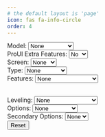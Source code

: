 ```yaml
---
# the default layout is 'page'
icon: fas fa-info-circle
order: 4
---
```



<head>
    <title>MRiscoCProUI Download</title>
    <link rel="stylesheet" href="https://cdnjs.cloudflare.com/ajax/libs/font-awesome/5.15.3/css/all.min.css">
</head>

<label for="model">Model:</label>
<select id="model" onchange="updateModelSelections()">
    <option value="">None</option>
    <option value="Aquila">Aquila</option>
    <option value="Aquila X3">Aquila X3</option>
    <option value="HC32">HC32</option>
    <option value="Ender">Ender-3V2/S1</option>
    <!-- Add more model options here -->
</select>
<br>
<label for="proUIExtraFeatures">ProUI Extra Features:</label>
<select id="proUIExtraFeatures" onchange="updateCandidates()">
    <option value="">No</option>
    <option value="-ProUI-EX">Yes</option>
</select>
<br>
<label for="screen">Screen:</label>
<select id="screen" onchange="updateCandidates()">
    <option value="None">None</option>
    <option value="">DWIN</option>
    <option value="TJC-">TJC</option>
    <option value="C2-">12864</option>
    <!-- Add more screen options here -->
</select>
<br>
<label for="type">Type:</label>
<select id="type" onchange="updateCandidates()">
    <option value="">None</option>
    <option value="_422">422</option>
    <option value="_427">427</option>
    <option value="_GD32">GD32</option>
    <option value="_N32">N32</option>
    <option value="HC32">HC32</option>
    <option value="_SKR-Mini-E3-">SKR Mini E3</option>
    <!-- Add more type options here -->
</select>
<br>
<label for="features">Features:</label>
<select id="features" onchange="updateCandidates()">
    <option value="">None</option>
    <option value="_BMP">BIQU MicroProbe V2</option>
    <option value="_IND">Induction Probe</option>
    <option value="_SPRT13">Creality Sprite</option>
    <!-- Add feature options here -->
</select>
<br>
<div id="secondaryFeaturesDiv" style="display: none;">
    <label for="secondaryFeatures">Secondary Features:</label>
    <select id="secondaryFeatures" onchange="updateCandidates()">
        <option value="">None</option>
        <option value="_BMP">BIQU MicroProbe V2</option>
        <!-- Add more SKR version options here -->
    </select>
</div>
<br>
<label for="leveling">Leveling:</label>
<select id="leveling" onchange="updateCandidates()">
    <option value="">None</option>
    <option value="_Default">Default</option>
    <option value="_BLT">Bilinear Bed Leveling</option>
    <option value="_UBL">Unified Bed Leveling</option>
    <option value="_MM">Manual Mesh</option>
    <!-- Add more leveling options here -->
</select>
<br>
<label for="options">Options:</label>
<select id="options" onchange="updateCandidates()">
    <option value="">None</option>
    <option value="-MPC">MPC</option>
    <option value="-IS">Input Shaping</option>
    <!-- Add more option options here -->
</select>
<br>
<label for="secondaryOptions">Secondary Options:</label>
<select id="secondaryOptions" onchange="updateCandidates()">
    <option value="">None</option>
    <option value="-MPC">MPC</option>
    <!-- Add more secondary option options here -->
</select>
<br>
<button onclick="resetSelections()">Reset</button>
<br>
<div id="download-link"></div>
<div id="candidates"></div>

<script>
    const repoOwner = 'classicrocker883';
    const repoName = 'MRiscoCProUI';

    async function fetchAssets() {
        const modelDropdown = document.getElementById('model');
        const screenDropdown = document.getElementById('screen');
        const typeDropdown = document.getElementById('type');
        const featuresDropdown = document.getElementById('features');
        const secondaryFeaturesDropdown = document.getElementById('secondaryFeatures');
        const levelingDropdown = document.getElementById('leveling');
        const optionsDropdown = document.getElementById('options');
        const secondaryOptionsDropdown = document.getElementById('secondaryOptions');
        const proUIExtraFeaturesDropdown = document.getElementById('proUIExtraFeatures');

        let apiUrl = `https://api.github.com/repos/${repoOwner}/${repoName}/releases/latest`;

        // if (modelDropdown.value === "HC32" || typeDropdown.value === "HC32") {
        //     apiUrl = `https://api.github.com/repos/${repoOwner}/${repoName}/releases/tags/2.1.3f-5-HC32-2`;
        // } else if (modelDropdown.value === "Ender") {
        //     apiUrl = `https://api.github.com/repos/${repoOwner}/${repoName}/releases/tags/2.1.3f-5-ender3-2`;
        // } else {
        //     apiUrl = `https://api.github.com/repos/${repoOwner}/${repoName}/releases/latest`;
        // }

        const response = await fetch(apiUrl);
        const data = await response.json();
        const assets = data.assets;

        function updateDownloadLink() {
            const selectedModel = modelDropdown.value;
            const selectedScreen = screenDropdown.value;
            const selectedType = typeDropdown.value;
            const selectedFeatures = featuresDropdown.value;
            const selectedSecondaryFeatures = secondaryFeaturesDropdown.value;
            const selectedLeveling = levelingDropdown.value;
            const selectedOptions = optionsDropdown.value;
            const selectedSecondaryOptions = secondaryOptionsDropdown.value;
            const selectedProUIExtraFeatures = proUIExtraFeaturesDropdown.value;

            const selectedAsset = assets.find(asset => {
                const nameParts = asset.name.split('_');
                return (
                    (nameParts[0] === selectedModel || selectedModel === "") &&
                    (nameParts.includes(selectedScreen) || selectedScreen === "") &&
                    (nameParts.includes(selectedType) || selectedType === "") &&
                    (nameParts.includes(selectedFeatures) || selectedFeatures === "") &&
                    (nameParts.includes(selectedSecondaryFeatures) || selectedSecondaryFeatures === "") &&
                    (nameParts.includes(selectedLeveling) || selectedLeveling === "") &&
                    (nameParts.includes(selectedOptions) || selectedOptions === "") &&
                    (nameParts.includes(selectedSecondaryOptions) || selectedSecondaryOptions === "") &&
                    (nameParts.includes(selectedProUIExtraFeatures) || selectedProUIExtraFeatures === "")
                );
            });

            const downloadLink = document.getElementById('download-link');
            if (selectedAsset) {
                downloadLink.innerHTML = `<a href="${selectedAsset.browser_download_url}" download>${selectedAsset.name}</a>`;
            } else {
                downloadLink.innerHTML = 'No download available for the selected options.';
            }
        }

        document.querySelectorAll('select').forEach(dropdown => {
            dropdown.addEventListener('change', updateDownloadLink);
        });

        updateDownloadLink();
    }

    function updateCandidates() {
        const modelDropdown = document.getElementById('model');
        const screenDropdown = document.getElementById('screen');
        const typeDropdown = document.getElementById('type');
        const featuresDropdown = document.getElementById('features');
        const secondaryFeaturesDropdown = document.getElementById('secondaryFeatures');
        const levelingDropdown = document.getElementById('leveling');
        const optionsDropdown = document.getElementById('options');
        const secondaryOptionsDropdown = document.getElementById('secondaryOptions');
        const proUIExtraFeaturesDropdown = document.getElementById('proUIExtraFeatures');

        const selectedModel = modelDropdown.value;
        const selectedScreen = screenDropdown.value;
        const selectedType = typeDropdown.value;
        const selectedFeatures = featuresDropdown.value;
        const selectedSecondaryFeatures = secondaryFeaturesDropdown.value;
        const selectedLeveling = levelingDropdown.value;
        const selectedOptions = optionsDropdown.value;
        const selectedSecondaryOptions = secondaryOptionsDropdown.value;
        const selectedProUIExtraFeatures = proUIExtraFeaturesDropdown.value;

        let candidates = [];

        fetchAssets().then(() => {
            assets.forEach(asset => {
                const name = asset.name;

                if (featuresDropdown.value === "") {
                    if (name.includes("_BMP") || name.includes("_IND") || name.includes("_SPRT13")) {
                        return;
                    }
                }

                if (
                    name.startsWith(selectedModel) &&
                    (selectedScreen === "" || name.includes(selectedScreen)) &&
                    (selectedType === "" || name.includes(selectedType)) &&
                    (selectedFeatures === "" || name.includes(selectedFeatures)) &&
                    (selectedSecondaryFeatures === "" || name.includes(selectedSecondaryFeatures)) &&
                    (selectedLeveling === "" || name.includes(selectedLeveling)) &&
                    (selectedOptions === "" || name.includes(selectedOptions)) &&
                    (selectedSecondaryOptions === "" || name.includes(selectedSecondaryOptions)) &&
                    (selectedProUIExtraFeatures === "" || name.includes(selectedProUIExtraFeatures))
                ) {
                    candidates.push({ url: asset.browser_download_url, filename: asset.name });
                }
            });

            const candidatesList = document.getElementById("candidates");
            candidatesList.innerHTML = "<strong>Candidates:</strong><br>";
            if (candidates.length > 0) {
                candidates.forEach(candidate => {
                    candidatesList.innerHTML += `<a href="${candidate.url}">${candidate.filename}</a><br>`;
                });
            } else {
                candidatesList.textContent = "No candidates found.";
            }
        });
    }

    function updateModelSelections() {
        const model = document.getElementById("model").value;

        clearSelections();

        if (model === "Aquila X3") {
            document.getElementById("features").value = "_IND";
            document.getElementById("screen").selectedIndex = 1;
        } else if (model === "Aquila") {
            document.getElementById("type").value = "_GD32";
            document.getElementById("screen").selectedIndex = 1;
        } else if (model === "HC32") {
            document.getElementById("type").value = "HC32";
            document.getElementById("screen").selectedIndex = 1;
        } else if (model === "Ender") {
            document.getElementById("screen").selectedIndex = 1;
        }

        updateCandidates();
    }

    function clearSelections() {
        document.getElementById("screen").selectedIndex = 0;
        document.getElementById("type").selectedIndex = 0;
        document.getElementById("features").selectedIndex = 0;
        document.getElementById("secondaryFeatures").selectedIndex = 0;
        document.getElementById("leveling").selectedIndex = 0;
        document.getElementById("options").selectedIndex = 0;
        document.getElementById("secondaryOptions").selectedIndex = 0;
        document.getElementById("proUIExtraFeatures").selectedIndex = 0;
        document.getElementById("secondaryFeaturesDiv").style.display = "none";
    }

    function resetSelections() {
        document.getElementById("model").selectedIndex = 0;
        clearSelections();
        updateCandidates();
    }

    window.onload = fetchAssets;
</script>

